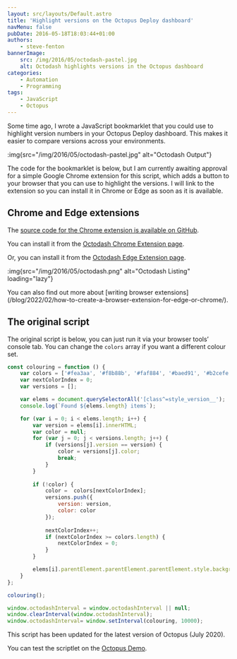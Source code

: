 ```yaml
---
layout: src/layouts/Default.astro
title: 'Highlight versions on the Octopus Deploy dashboard'
navMenu: false
pubDate: 2016-05-18T18:03:44+01:00
authors:
    - steve-fenton
bannerImage:
    src: /img/2016/05/octodash-pastel.jpg
    alt: Octodash highlights versions in the Octopus dashboard
categories:
    - Automation
    - Programming
tags:
    - JavaScript
    - Octopus
---
```


Some time ago, I wrote a JavaScript bookmarklet that you could use to highlight version numbers in your Octopus Deploy dashboard. This makes it easier to compare versions across your environments.

:img{src="/img/2016/05/octodash-pastel.jpg" alt="Octodash Output"}

The code for the bookmarklet is below, but I am currently awaiting approval for a simple Google Chrome extension for this script, which adds a button to your browser that you can use to highlight the versions. I will link to the extension so you can install it in Chrome or Edge as soon as it is available.

## Chrome and Edge extensions

The [source code for the Chrome extension is available on GitHub](https://github.com/Steve-Fenton/octodash).

You can install it from the [Octodash Chrome Extension page](https://chrome.google.com/webstore/detail/octodash/fibfpjkgbnjceeblhkbmabfhebmdogcl).

Or, you can install it from the [Octodash Edge Extension page](https://microsoftedge.microsoft.com/addons/search/octodash).

:img{src="/img/2016/05/octodash.png" alt="Octodash Listing" loading="lazy"}

You can also find out more about [writing browser extensions]\(/blog/2022/02/how-to-create-a-browser-extension-for-edge-or-chrome/).

## The original script

The original script is below, you can just run it via your browser tools’ console tab. You can change the `colors` array if you want a different colour set.

```javascript
const colouring = function () {
    var colors = ['#fea3aa', '#f8b88b', '#faf884', '#baed91', '#b2cefe', '#f2a2e8'];
    var nextColorIndex = 0;
    var versions = [];

    var elems = document.querySelectorAll('[class^=style_version__');
    console.log(`Found ${elems.length} items`);

    for (var i = 0; i < elems.length; i++) {
        var version = elems[i].innerHTML;
        var color = null;
        for (var j = 0; j < versions.length; j++) {
            if (versions[j].version == version) {
                color = versions[j].color;
                break;
            }
        }
        
        if (!color) {
            color =  colors[nextColorIndex];
            versions.push({
                version: version,
                color: color
            });
            
            nextColorIndex++;
            if (nextColorIndex >= colors.length) {
                nextColorIndex = 0;
            }
        }

        elems[i].parentElement.parentElement.parentElement.style.backgroundColor = color;
    }
};

colouring();

window.octodashInterval = window.octodashInterval || null;
window.clearInterval(window.octodashInterval);
window.octodashInterval= window.setInterval(colouring, 10000);
```

This script has been updated for the latest version of Octopus (July 2020).

You can test the scriptlet on the [Octopus Demo](https://demo.octopusdeploy.com/app#/).